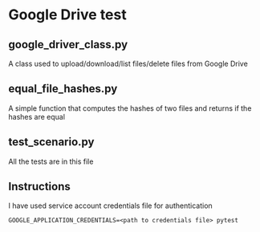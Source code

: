 # Google Drive test

## google_driver_class.py

A class used to upload/download/list files/delete files from Google Drive

## equal_file_hashes.py

A simple function that computes the hashes of two files and returns if the hashes are equal

## test_scenario.py

All the tests are in this file

## Instructions

I have used service account credentials file for authentication

```
GOOGLE_APPLICATION_CREDENTIALS=<path to credentials file> pytest
```
